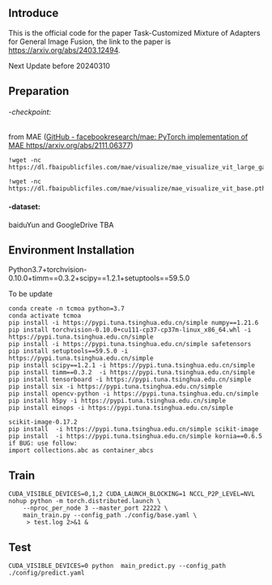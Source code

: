 ## Introduce

This is the official code for the paper Task-Customized Mixture of Adapters for General Image Fusion, the link to the paper is https://arxiv.org/abs/2403.12494.

Next Update before 20240310

## Preparation

###### -checkpoint:

from MAE ([GitHub - facebookresearch/mae: PyTorch implementation of MAE https//arxiv.org/abs/2111.06377](https://github.com/facebookresearch/mae))

```
!wget -nc https://dl.fbaipublicfiles.com/mae/visualize/mae_visualize_vit_large_ganloss.pth
```

```
!wget -nc https://dl.fbaipublicfiles.com/mae/visualize/mae_visualize_vit_base.pth
```

#### -dataset:

baiduYun and GoogleDrive TBA

## Environment Installation

Python3.7+torchvision-0.10.0+timm==0.3.2+scipy==1.2.1+setuptools==59.5.0

To be update

```
conda create -n tcmoa python=3.7 
conda activate tcmoa
pip install -i https://pypi.tuna.tsinghua.edu.cn/simple numpy==1.21.6
pip install torchvision-0.10.0+cu111-cp37-cp37m-linux_x86_64.whl -i https://pypi.tuna.tsinghua.edu.cn/simple
pip install -i https://pypi.tuna.tsinghua.edu.cn/simple safetensors
pip install setuptools==59.5.0 -i https://pypi.tuna.tsinghua.edu.cn/simple
pip install scipy==1.2.1 -i https://pypi.tuna.tsinghua.edu.cn/simple
pip install timm==0.3.2  -i https://pypi.tuna.tsinghua.edu.cn/simple
pip install tensorboard -i https://pypi.tuna.tsinghua.edu.cn/simple
pip install six -i https://pypi.tuna.tsinghua.edu.cn/simple
pip install opencv-python -i https://pypi.tuna.tsinghua.edu.cn/simple
pip install h5py -i https://pypi.tuna.tsinghua.edu.cn/simple
pip install einops -i https://pypi.tuna.tsinghua.edu.cn/simple

scikit-image-0.17.2
pip install  -i https://pypi.tuna.tsinghua.edu.cn/simple scikit-image
pip install  -i https://pypi.tuna.tsinghua.edu.cn/simple kornia==0.6.5
if BUG: use follow:
import collections.abc as container_abcs
```

## Train

```
CUDA_VISIBLE_DEVICES=0,1,2 CUDA_LAUNCH_BLOCKING=1 NCCL_P2P_LEVEL=NVL nohup python -m torch.distributed.launch \
    --nproc_per_node 3 --master_port 22222 \
    main_train.py --config_path ./config/base.yaml \
     > test.log 2>&1 & 
```

## Test

```
CUDA_VISIBLE_DEVICES=0 python  main_predict.py --config_path ./config/predict.yaml 
```
